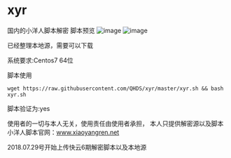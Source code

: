 # xyr
国内的小洋人脚本解密
脚本预览
![image](https://github.com/QHDS/xyr/blob/master/images/1.png)
![image](https://github.com/QHDS/xyr/blob/master/images/2.png)


已经整理本地源，需要可以下载

系统要求:Centos7 64位

脚本使用

`wget https://raw.githubusercontent.com/QHDS/xyr/master/xyr.sh && bash xyr.sh`

脚本验证为:yes



使用者的一切与本人无关，使用责任由使用者承担，
本人只提供解密源以及脚本
小洋人脚本官网：www.xiaoyangren.net


2018.07.29号开始上传快云6期解密脚本以及本地源


